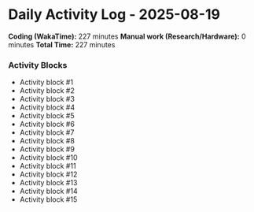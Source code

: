 # Daily Activity Log - 2025-08-19

**Coding (WakaTime):** 227 minutes
**Manual work (Research/Hardware):** 0 minutes
**Total Time:** 227 minutes

### Activity Blocks
- Activity block #1
- Activity block #2
- Activity block #3
- Activity block #4
- Activity block #5
- Activity block #6
- Activity block #7
- Activity block #8
- Activity block #9
- Activity block #10
- Activity block #11
- Activity block #12
- Activity block #13
- Activity block #14
- Activity block #15
